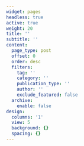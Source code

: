```yaml
---
widget: pages
headless: true
active: true
weight: 20
title: ''
subtitle: ''
content:
  page_type: post
  offset: 0
  order: desc
  filters:
    tag: ''
    category: ''
    publication_type: ''
    author: ''
    exclude_featured: false
  archive:
    enable: false
design:
  columns: '1'
  view: 5
  background: {}
  spacing: {}
---
```


